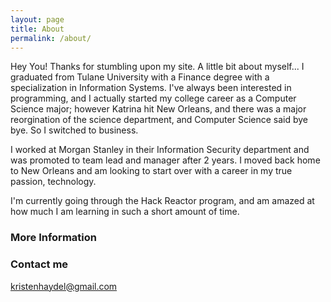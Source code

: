 ```yaml
---
layout: page
title: About
permalink: /about/
---
```


Hey You! Thanks for stumbling upon my site. A little bit about myself... I graduated from Tulane University with a Finance degree with a specialization in Information Systems. I've always been interested in programming, and I actually started my college career as a Computer Science major; however Katrina hit New Orleans, and there was a major reorgination of the science department, and Computer Science said bye bye. So I switched to business.

I worked at Morgan Stanley in their Information Security department and was promoted to team lead and manager after 2 years. I moved back home to New Orleans and am looking to start over with a career in my true passion, technology. 

I'm currently going through the Hack Reactor program, and am amazed at how much I am learning in such a short amount of time. 

### More Information


### Contact me

[kristenhaydel@gmail.com](mailto:email@domain.com)